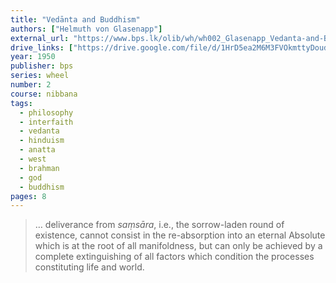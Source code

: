 ```yaml
---
title: "Vedānta and Buddhism"
authors: ["Helmuth von Glasenapp"]
external_url: "https://www.bps.lk/olib/wh/wh002_Glasenapp_Vedanta-and-Buddhism.html"
drive_links: ["https://drive.google.com/file/d/1HrD5ea2M6M3FVOkmttyDoudxGOA4Ykuq/view?usp=drivesdk", "https://drive.google.com/file/d/14E5_aFgcUNOom5G-eUwpHphb0F8zYzV9/view?usp=drivesdk"]
year: 1950
publisher: bps
series: wheel
number: 2
course: nibbana
tags:
  - philosophy
  - interfaith
  - vedanta
  - hinduism
  - anatta
  - west
  - brahman
  - god
  - buddhism
pages: 8
---
```


> … deliverance from *saṃsāra*, i.e., the sorrow-laden round of existence, cannot consist in the re-absorption into an eternal Absolute which is at the root of all manifoldness, but can only be achieved by a complete extinguishing of all factors which condition the processes constituting life and world.


